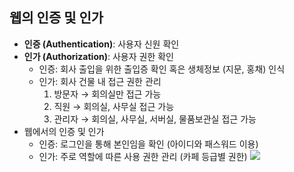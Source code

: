 ## 웹의 인증 및 인가
- **인증 (Authentication)**: 사용자 신원 확인
- **인가 (Authorization)**: 사용자 권한 확인
  - 인증: 회사 출입을 위한 출입증 확인 혹은 생체정보 (지문, 홍채) 인식
  - 인가: 회사 건물 내 접근 권한 관리
      1. 방문자 → 회의실만 접근 가능
      2. 직원 → 회의실, 사무실 접근 가능
      3. 관리자 → 회의실, 사무실, 서버실, 물품보관실 접근 가능
- 웹에서의 인증 및 인가
  - 인증: 로그인을 통해 본인임을 확인 (아이디와 패스워드 이용)
  - 인가: 주로 역할에 따른 사용 권한 관리 (카페 등급별 권한)
![](https://teamsparta.notion.site/image/https%3A%2F%2Fs3-us-west-2.amazonaws.com%2Fsecure.notion-static.com%2F917591a1-48a1-4877-b542-729d816ddfac%2FUntitled.png?table=block&id=ed9365a2-d4dc-4381-8d4c-41713de67467&spaceId=83c75a39-3aba-4ba4-a792-7aefe4b07895&width=2000&userId=&cache=v2)